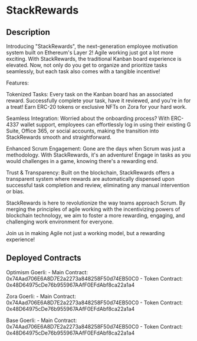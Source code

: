 # StackRewards

## Description

Introducing "StackRewards", the next-generation employee motivation system built on Ethereum's Layer 2! Agile working just got a lot more exciting. With StackRewards, the traditional Kanban board experience is elevated. Now, not only do you get to organize and prioritize tasks seamlessly, but each task also comes with a tangible incentive!

Features:

Tokenized Tasks: Every task on the Kanban board has an associated reward. Successfully complete your task, have it reviewed, and you're in for a treat! Earn ERC-20 tokens or exclusive NFTs on Zora for your hard work.

Seamless Integration: Worried about the onboarding process? With ERC-4337 wallet support, employees can effortlessly log in using their existing G Suite, Office 365, or social accounts, making the transition into StackRewards smooth and straightforward.

Enhanced Scrum Engagement: Gone are the days when Scrum was just a methodology. With StackRewards, it's an adventure! Engage in tasks as you would challenges in a game, knowing there's a rewarding end.

Trust & Transparency: Built on the blockchain, StackRewards offers a transparent system where rewards are automatically dispensed upon successful task completion and review, eliminating any manual intervention or bias.

StackRewards is here to revolutionize the way teams approach Scrum. By merging the principles of agile working with the incentivizing powers of blockchain technology, we aim to foster a more rewarding, engaging, and challenging work environment for everyone.

Join us in making Agile not just a working model, but a rewarding experience!

## Deployed Contracts

Optimism Goerli: 
    - Main Contract:  0x74Aad706E6A8D7E2a2273a848258F50d74EB50C0
    - Token Contract: 0x48D64975cDe76b955967AAfF0EFdAbf8ca22a1a4 

Zora Goerli:
    - Main Contract: 0x74Aad706E6A8D7E2a2273a848258F50d74EB50C0
    - Token Contract: 0x48D64975cDe76b955967AAfF0EFdAbf8ca22a1a4
    
Base Goerli:
    - Main Contract: 0x74Aad706E6A8D7E2a2273a848258F50d74EB50C0
    - Token Contract: 0x48D64975cDe76b955967AAfF0EFdAbf8ca22a1a4